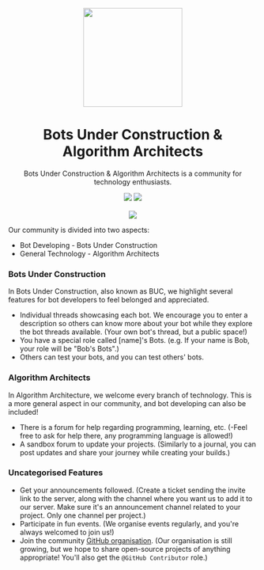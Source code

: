 <p align="center">
<img width="200" src="https://media.discordapp.net/attachments/1146406609094967337/1213118872161361971/image-modified.png?ex=65f44ffd&is=65e1dafd&hm=ef20d1ec23dc65019c8cc30428206bbef04441135679bcb51c31b12352a23f57&=&format=webp&quality=lossless&width=437&height=437">
</p>
<h1 align="center">Bots Under Construction & Algorithm Architects</h1>
<p align="center">Bots Under Construction & Algorithm Architects is a community for technology enthusiasts. </p>
<p align="center"><img src="https://img.shields.io/badge/GitHub-100000?style=for-the-badge&logo=github&logoColor=white"> <img src="https://img.shields.io/badge/Discord-5865F2?style=for-the-badge&logo=discord&logoColor=white"><br><br><a href='https://discord.gg/xASEtwRPta'><img src="https://invidget.switchblade.xyz/xASEtwRPta"></a></p>

Our community is divided into two aspects:
- Bot Developing - Bots Under Construction
- General Technology - Algorithm Architects

### Bots Under Construction
In Bots Under Construction, also known as BUC, we highlight several features for bot developers to feel belonged and appreciated.
- Individual threads showcasing each bot. We encourage you to enter a description so others can know more about your bot while they explore the bot threads available. (Your own bot's thread, but a public space!)
- You have a special role called [name]'s Bots. (e.g. If your name is Bob, your role will be "Bob's Bots".)
- Others can test your bots, and you can test others' bots. 

### Algorithm Architects
In Algorithm Architecture, we welcome every branch of technology. This is a more general aspect in our community, and bot developing can also be included!
- There is a forum for help regarding programming, learning, etc. (-Feel free to ask for help there, any programming language is allowed!)
- A sandbox forum to update your projects. (Similarly to a journal, you can post updates and share your journey while creating your builds.)

### Uncategorised Features
- Get your announcements followed. (Create a ticket sending the invite link to the server, along with the channel where you want us to add it to our server. Make sure it's an announcement channel related to your project. Only one channel per project.)
- Participate in fun events. (We organise events regularly, and you're always welcomed to join us!)
- Join the community [GitHub organisation](https://github.com/BUC-AA). (Our organisation is still growing, but we hope to share open-source projects of anything appropriate! You'll also get the `@GitHub Contributor` role.)

